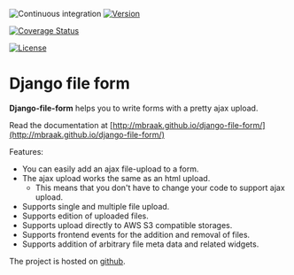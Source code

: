 ![Continuous integration](https://github.com/mbraak/django-file-form/workflows/Continuous%20integration/badge.svg) [![Version](https://badge.fury.io/py/django-file-form.svg)](https://pypi.python.org/pypi/django-file-form/)

[![Coverage Status](https://img.shields.io/coveralls/mbraak/django-file-form.svg)](https://coveralls.io/r/mbraak/django-file-form?branch=master)

[![License](https://img.shields.io/pypi/l/django-file-form.svg)](https://pypi.python.org/pypi/django-file-form/)

# Django file form

**Django-file-form** helps you to write forms with a pretty ajax upload.

Read the documentation at [http://mbraak.github.io/django-file-form/](http://mbraak.github.io/django-file-form/)

Features:

- You can easily add an ajax file-upload to a form.
- The ajax upload works the same as an html upload.
  - This means that you don't have to change your code to support ajax upload.
- Supports single and multiple file upload.
- Supports edition of uploaded files.
- Supports upload directly to AWS S3 compatible storages.
- Supports frontend events for the addition and removal of files.
- Supports addition of arbitrary file meta data and related widgets.

The project is hosted on [github](https://github.com/mbraak/django-file-form).
